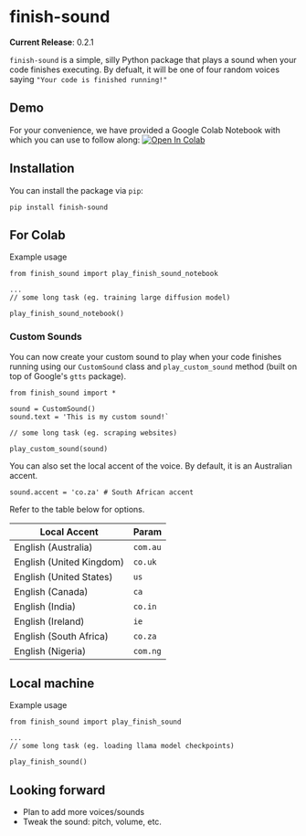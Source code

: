 # finish-sound

**Current Release**: 0.2.1

`finish-sound` is a simple, silly Python package that plays a sound when your code finishes executing. 
By defualt, it will be one of four random voices saying `"Your code is finished running!"`

## Demo
For your convenience, we have provided a Google Colab Notebook with which you can use to follow along:
[![Open In Colab](https://colab.research.google.com/assets/colab-badge.svg)](https://colab.research.google.com/github/kentjliu/finish-sound/blob/main/finish_sound_demo.ipynb)

## Installation

You can install the package via `pip`:
```
pip install finish-sound
```

## For Colab

Example usage

```
from finish_sound import play_finish_sound_notebook

...
// some long task (eg. training large diffusion model)

play_finish_sound_notebook()
```

### Custom Sounds
You can now create your custom sound to play when your code finishes running using our `CustomSound` class and `play_custom_sound` method (built on top of Google's `gtts` package).

```
from finish_sound import *

sound = CustomSound()
sound.text = 'This is my custom sound!`

// some long task (eg. scraping websites)

play_custom_sound(sound)
```

You can also set the local accent of the voice. By default, it is an Australian accent.

```
sound.accent = 'co.za' # South African accent
```

Refer to the table below for options.

| Local Accent                 | Param                                    |
|-------------------------|-------------------------------------------------|
| English (Australia)    | `com.au`          |
| English (United Kingdom)       | `co.uk` |
| English (United States)    | `us`       |
| English (Canada)  | `ca` |
| English (India)     | `co.in`             |
| English (Ireland)      | `ie`          |
| English (South Africa)     | `co.za`               |
| English (Nigeria)      | `com.ng`   |


## Local machine

Example usage

```
from finish_sound import play_finish_sound

...
// some long task (eg. loading llama model checkpoints)

play_finish_sound()
```

## Looking forward

* Plan to add more voices/sounds
* Tweak the sound: pitch, volume, etc.
